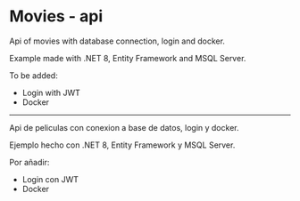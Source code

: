 # Movies - api

Api of movies with database connection, login and docker.

Example made with .NET 8, Entity Framework and MSQL Server.

To be added: 

- Login with JWT
- Docker

--------------------------------------------------------------------------------------------

Api de peliculas con conexion a base de datos, login y docker.

Ejemplo hecho con .NET 8, Entity Framework y MSQL Server.

Por añadir: 

- Login con JWT
- Docker
